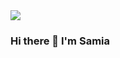 <img src='https://github.com/samiaab1990/samiaab1990/blob/76e59f64130d1cd19c60a51e0e4f06394c5fc491/samia_b_header.png'>

### Hi there 👋 I'm Samia

<!--
**samiaab1990/samiaab1990** is a ✨ _special_ ✨ repository because its `README.md` (this file) appears on your GitHub profile.
- 😄 Pronouns: she/her

Here are some ideas to get you started:

- 🔭 I’m currently working on ...
- 🌱 I’m currently learning ...
- 👯 I’m looking to collaborate on ...
- 🤔 I’m looking for help with ...
- 💬 Ask me about ...
- 📫 How to reach me: ...

- ⚡ Fun fact: ...
-->
